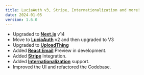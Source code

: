```yaml
---
title: LuciaAuth v3, Stripe, Internationalization and more!
date: 2024-01-05
version: 1.6.0
---
```


- Upgraded to **[Next.js](https://nextjs.org/)** v14
- Move to **[LuciaAuth](https://lucia-auth.com/)** v2 and then upgraded to V3
- Upgraded to **[UploadThing](https://uploadthing.com/)**
- Added **[React Email](https://react.email/)** Preview in development.
- Added **[Stripe](https://stripe.com/)** Integration.
- Added **[Internationalization](https://next-international.vercel.app/)** support.
- Improved the UI and refactored the Codebase.
